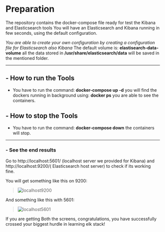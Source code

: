 # Preparation
The repository contains the docker-compose file ready for test the Kibana and Elasticsearch tools
You will have an Elasticsearch and Kibana running in few seconds, using the default configuration.

_You are able to create your own configuration by creating a configuration file for Elasticsearch also Kibana_
The default volume is: **elastisearch-data-volume** all the data stored in **/usr/share/elasticsearch/data** will be saved in the mentioned folder.

---
## - How to run the Tools
- You have to run the command: **docker-compose up -d** you will find the dockers running in background using: **docker ps** you are able to see the containers.

## - How to stop the Tools 
- You have to run the command: **docker-compose down** the containers will stop.

---
### - See the end results
Go to http://localhost:5601/ (localhost server we provided for Kibana) and http://localhost:9200/( Elasticsearch host server) to check if its working fine.

You will get something like this on 9200:

> ![localhost9200](https://user-images.githubusercontent.com/48752102/149662983-e5348548-8365-4719-be44-705469f34dfd.png)

And something like this with 5601:
> ![localhost5601](https://user-images.githubusercontent.com/48752102/149662997-13a4a243-2b97-439f-974c-1a295e36ea6c.png)


If you are getting Both the screens, congratulations, you have successfully crossed your biggest hurdle in learning elk stack!
